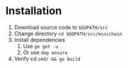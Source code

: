 # Installation

1. Download source code to `$GOPATH/src`
2. Change directory `cd $GOPATH/src/minichain`
3. Install dependencies
    1. Use `go get -u`
    2. Or use `dep ensure`
4. Verify cd `cmd/ && go build`




